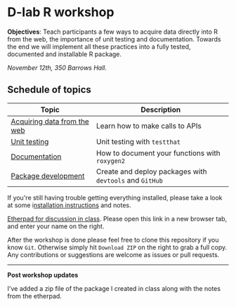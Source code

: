 # D-lab R workshop

**Objectives**: Teach participants a few ways to acquire data directly into R from the web, the importance of unit testing and documentation. Towards the end we will implement all these practices into a fully tested, documented and installable R package.


*November 12th, 350 Barrows Hall.*


## Schedule of topics

| Topic | Description |
| ----- |  ---------  |
| [Acquiring data from the web](https://github.com/karthik/dlab-advanced-r/tree/master/01-data-from-web) | Learn how to make calls to APIs |
| [Unit testing](https://github.com/karthik/dlab-advanced-r/blob/master/02-testing/README.md) | Unit testing with `testthat` |
| [Documentation](https://github.com/karthik/dlab-advanced-r/blob/master/03-documentation/README.md) | How to document your functions with `roxygen2` |
| [Package development](https://github.com/karthik/dlab-advanced-r/blob/master/04-packaging/README.md) | Create and deploy packages with `devtools` and `GitHub` |

If you're still having trouble getting everything installed, please take a look at some i[nstallation instructions](installation.md) and notes.

[Etherpad for discussion in class](https://etherpad.mozilla.org/dlabr). Please open this link in a new browser tab, and enter your name on the right.

After the workshop is done please feel free to clone this repository if you know `Git`. Otherwise simply hit `Download ZIP` on the right to grab a full copy. Any contributions or suggestions are welcome as issues or pull requests.

---
**Post workshop updates**

I've added a zip file of the package I created in class along with the notes from the etherpad. 





